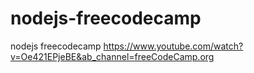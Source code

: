 # nodejs-freecodecamp
nodejs freecodecamp
https://www.youtube.com/watch?v=Oe421EPjeBE&ab_channel=freeCodeCamp.org
